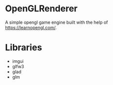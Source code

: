 # OpenGLRenderer
A simple opengl game engine built with the help of https://learnopengl.com/.

# Libraries
* imgui
* glfw3
* glad
* glm
